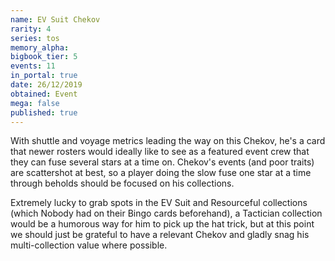 ```yaml
---
name: EV Suit Chekov
rarity: 4
series: tos
memory_alpha:
bigbook_tier: 5
events: 11
in_portal: true
date: 26/12/2019
obtained: Event
mega: false
published: true
---
```


With shuttle and voyage metrics leading the way on this Chekov, he's a card that newer rosters would ideally like to see as a featured event crew that they can fuse several stars at a time on. Chekov's events (and poor traits) are scattershot at best, so a player doing the slow fuse one star at a time through beholds should be focused on his collections.

Extremely lucky to grab spots in the EV Suit and Resourceful collections (which Nobody had on their Bingo cards beforehand), a Tactician collection would be a humorous way for him to pick up the hat trick, but at this point we should just be grateful to have a relevant Chekov and gladly snag his multi-collection value where possible.
